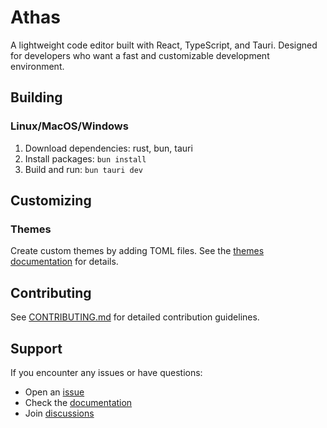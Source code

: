 # Athas

A lightweight code editor built with React, TypeScript, and Tauri.
Designed for developers who want a fast and customizable development environment.

## Building

### Linux/MacOS/Windows

1. Download dependencies:
   rust, bun, tauri
2. Install packages:
   `bun install`
3. Build and run:
   `bun tauri dev`

## Customizing

### Themes

Create custom themes by adding TOML files. See the [themes documentation](src/extensions/themes/builtin/README.md) for details.

## Contributing

See [CONTRIBUTING.md](CONTRIBUTING.md) for detailed contribution guidelines.

## Support

If you encounter any issues or have questions:

- Open an [issue](https://github.com/athasdev/athas/issues)
- Check the [documentation](https://athas.dev/docs)
- Join [discussions](https://github.com/athasdev/athas/discussions)
